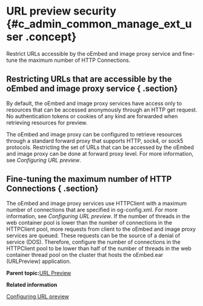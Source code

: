 # URL preview security {#c_admin_common_manage_ext_user .concept}

Restrict URLs accessible by the oEmbed and image proxy service and fine-tune the maximum number of HTTP Connections.

## Restricting URLs that are accessible by the oEmbed and image proxy service { .section}

By default, the oEmbed and image proxy services have access only to resources that can be accessed anonymously through an HTTP get request. No authentication tokens or cookies of any kind are forwarded when retrieving resources for preview.

The oEmbed and image proxy can be configured to retrieve resources through a standard forward proxy that supports HTTP, sock4, or sock5 protocols. Restricting the set of URLs that can be accessed by the oEmbed and image proxy can be done at forward proxy level. For more information, see *Configuring URL preview*.

## Fine-tuning the maximum number of HTTP Connections { .section}

The oEmbed and image proxy services use HTTPClient with a maximum number of connections that are specified in og-config.xml. For more information, see *Configuring URL preview*. If the number of threads in the web container pool is lower than the number of connections in the HTTPClient pool, more requests from client to the oEmbed and image proxy services are queued. These requests can be the source of a denial of service \(DOS\). Therefore, configure the number of connections in the HTTPClient pool to be lower than half of the number of threads in the web container thread pool on the cluster that hosts the oEmbed.ear \(URLPreview\) application.

**Parent topic:**[URL Preview](../admin/c_admin_news_url_preview.md)

**Related information**  


[Configuring URL preview](../admin/t_admin_news_url_preview_config.md)

